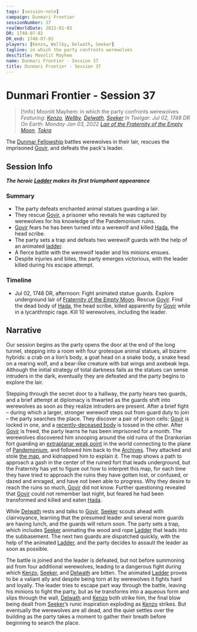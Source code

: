 ```yaml
---
tags: [session-note]
campaign: Dunmari Frontier
sessionNumber: 37
realWorldDate: 2022-01-03
DR: 1748-07-02
DR_end: 1748-07-02
players: [Kenzo, Wellby, Delwath, Seeker]
tagline: in which the party confronts werewolves
descTitle: Moonlit Mayhem
name: Dunmari Frontier - Session 37
title: Dunmari Frontier - Session 37
---
```

# Dunmari Frontier - Session 37

>[!info] Moonlit Mayhem: in which the party confronts werewolves
> *Featuring: [Kenzo](<../../../people/pcs/dunmar-fellowship/kenzo.md>), [Wellby](<../../../people/pcs/dunmar-fellowship/wellby.md>), [Delwath](<../../../people/pcs/dunmar-fellowship/delwath.md>), [Seeker](<../../../people/pcs/dunmar-fellowship/seeker.md>)*
> *In Taelgar: Jul 02, 1748 DR*
> *On Earth: Monday Jan 03, 2022*
> *[Lair of the Fraternity of the Empty Moon](<../../../gazetteer/greater-dunmar/realms/dunmar/central-dunmar/tokra/lair-of-the-fraternity-of-the-empty-moon.md>), [Tokra](<../../../gazetteer/greater-dunmar/realms/dunmar/central-dunmar/tokra/tokra.md>)*

The [Dunmar Fellowship](<../../../people/pcs/dunmar-fellowship/dunmar-fellowship.md>) battles werewolves in their lair, rescues the imprisoned [Govir](<../../../people/dunmari/govir.md>), and defeats the pack's leader.
## Session Info

***The heroic [Ladder](<../../../people/pcs/dunmar-fellowship/companions/ladder.md>) makes its first triumphant appearance***
### Summary
- The party defeats enchanted animal statues guarding a  lair.
- They rescue [Govir](<../../../people/dunmari/govir.md>), a prisoner who reveals he was captured by werewolves for his knowledge of the Pandemonium ruins.
- [Govir](<../../../people/dunmari/govir.md>) fears he has been turned into a werewolf and killed [Hada](<../../../people/dunmari/hada.md>), the head scribe.
- The party sets a trap and defeats two werewolf guards with the help of an animated [ladder](<../../../people/pcs/dunmar-fellowship/companions/ladder.md>).
- A fierce battle with the werewolf leader and his minions ensues.
- Despite injuries and bites, the party emerges victorious, with the leader killed during his escape attempt.
### Timeline
- Jul 02, 1748 DR, afternoon: Fight animated statue guards. Explore underground lair of [Fraternity of the Empty Moon](<../../../groups/fraternity-of-the-empty-moon.md>). Rescue [Govir](<../../../people/dunmari/govir.md>). Find the dead body of [Hada](<../../../people/dunmari/hada.md>), the head scribe, killed apparently by [Govir](<../../../people/dunmari/govir.md>) while in a lycanthropic rage. Kill 10 werewolves, including the leader.

## Narrative
Our session begins as the party opens the door at the end of the long tunnel, stepping into a room with four grotesque animal statues, all bizarre hybrids: a crab on a lion’s body, a goat head on a snake body, a snake head on a rearing wolf, and a bear-like creature with bat wings and axebeak legs. Although the initial strategy of total darkness fails as the statues can sense intruders in the dark, eventually they are defeated and the party begins to explore the lair.

Stepping through the secret door to a hallway, the party hears two guards, and a brief attempt at diplomacy is thwarted as the guards shift into werewolves as soon as they realize intruders are present. After a brief fight – during which a larger, stronger werewolf steps out from guard duty to join – the party searches the place. They discover a pair of prison cells: [Govir](<../../../people/dunmari/govir.md>) is locked in one, and a [recently-deceased body](<../../../people/dunmari/hada.md>) is tossed in the other. After [Govir](<../../../people/dunmari/govir.md>) is freed, the party learns he has been imprisoned for a month. The werewolves discovered him snooping around the old ruins of the Drankorian fort guarding an [extraplanar weak point](<../../../cosmology/multiverse/extraplanar-weak-point.md>) in the world connecting to the plane of [Pandemonium](<../../../cosmology/multiverse/spiritual-realms/other-realms/pandemonium.md>), and followed him back to the [Archives](<../../../gazetteer/greater-dunmar/realms/dunmar/central-dunmar/tokra/archives.md>). They attacked and stole [the map](<../treasure/notable-items/dunmari-map-of-pandemonium-ruins.md>), and kidnapped him to explain it. The map shows a path to approach a gash in the center of the ruined fort that leads underground, but the Fraternity has yet to figure out how to interpret this map, for each time they have tried to approach the ruins they have gotten lost, or confused, or dazed and enraged, and have not been able to progress. Why they desire to reach the ruins so much, [Govir](<../../../people/dunmari/govir.md>) did not know. Further questioning revealed that [Govir](<../../../people/dunmari/govir.md>) could not remember last night, but feared he had been transformed and killed and eaten [Hada](<../../../people/dunmari/hada.md>).

While [Delwath](<../../../people/pcs/dunmar-fellowship/delwath.md>) rests and talks to [Govir](<../../../people/dunmari/govir.md>), [Seeker](<../../../people/pcs/dunmar-fellowship/seeker.md>) scouts ahead with clairvoyance, learning that the presumed leader and several more guards are having lunch, and the guards will return soon. The party sets a trap, which includes [Seeker](<../../../people/pcs/dunmar-fellowship/seeker.md>) animating the wood and rope [Ladder](<../../../people/pcs/dunmar-fellowship/companions/ladder.md>) that leads into the subbasement. The next two guards are dispatched quickly, with the help of the animated [Ladder](<../../../people/pcs/dunmar-fellowship/companions/ladder.md>), and the party decides to assault the leader as soon as possible. 

The battle is joined and the leader is defeated, but not before summoning aid from four additional werewolves, leading to a dangerous fight during which [Kenzo](<../../../people/pcs/dunmar-fellowship/kenzo.md>), [Seeker](<../../../people/pcs/dunmar-fellowship/seeker.md>), and [Delwath](<../../../people/pcs/dunmar-fellowship/delwath.md>) are bitten. The animated [Ladder](<../../../people/pcs/dunmar-fellowship/companions/ladder.md>) proves to be a valiant ally and despite being torn at by werewolves it fights hard and loyally. The leader tries to escape part way through the battle, leaving his minions to fight the party, but as he transforms into a aqueous form and slips through the wall, [Delwath](<../../../people/pcs/dunmar-fellowship/delwath.md>) and [Kenzo](<../../../people/pcs/dunmar-fellowship/kenzo.md>) both strike him, the final blow being dealt from [Seeker](<../../../people/pcs/dunmar-fellowship/seeker.md>)’s runic inspiration exploding as [Kenzo](<../../../people/pcs/dunmar-fellowship/kenzo.md>) strikes. But eventually the werewolves are all dead, and the quiet settles over the building as the party takes a moment to gather their breath before beginning to search the place.
